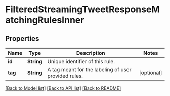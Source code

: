 # FilteredStreamingTweetResponseMatchingRulesInner

## Properties
Name | Type | Description | Notes
------------ | ------------- | ------------- | -------------
**id** | **String** | Unique identifier of this rule. | 
**tag** | **String** | A tag meant for the labeling of user provided rules. | [optional] 

[[Back to Model list]](../README.md#documentation-for-models) [[Back to API list]](../README.md#documentation-for-api-endpoints) [[Back to README]](../README.md)


